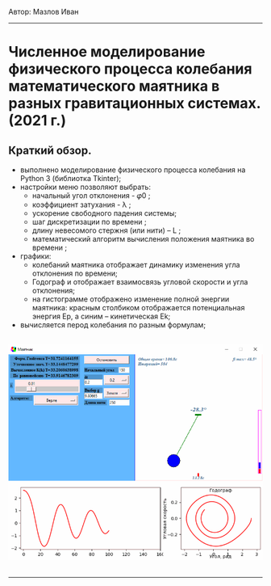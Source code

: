 ​Автор: Мазлов Иван
<hr>

<h1>
Численное моделирование физического процесса колебания математического маятника в разных гравитационных системах. (2021 г.)
</h1>
<h4>

<h2>Краткий обзор.</h2>
<ul>
    <li>выполнено моделирование физического процесса колебания на Python 3 (библиотка Tkinter);</li>
    <li>настройки меню позволяют выбрать:
        <ul>
            <li>начальный угол отклонения - 𝜑0 ;</li>
            <li>коэффициент затухания - λ ;</li>
            <li>ускорение свободного падения системы;</li>
            <li>шаг дискретизации по времени ;</li>
            <li>длину невесомого стержня (или нити) – L ;</li>
            <li>математический алгоритм вычисления положения маятника во времени ;</li>
        </ul>
    </li>
    <li>графики:
    <ul>
            <li>колебаний маятника отображает динамику изменения угла отклонения по времени;</li>
            <li>Годограф и отображает взаимосвязь угловой скорости и угла отклонения;</li>
            <li>на гистограмме отображено изменение полной энергии маятника: красным столбиком отображается потенциальная энергия Ep, а синим – кинетическая Ek;</li>
    </ul>
    </li>
    <li>вычисляется перод колебания по разным формулам;</li>
</ul>
<br>


<div align="center"><img src="images/pendium1.png"></div><br>

<hr><br>

</h4>
&nbsp;&nbsp;&nbsp;&nbsp;